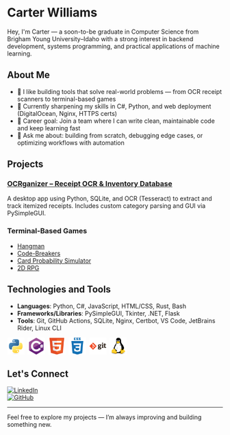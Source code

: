 # Carter Williams

Hey, I'm Carter — a soon-to-be graduate in Computer Science from Brigham Young University–Idaho with a strong interest in backend development, systems programming, and practical applications of machine learning.

## About Me

- 🔧 I like building tools that solve real-world problems — from OCR receipt scanners to terminal-based games
- 🧠 Currently sharpening my skills in C#, Python, and web deployment (DigitalOcean, Nginx, HTTPS certs)
- 🎯 Career goal: Join a team where I can write clean, maintainable code and keep learning fast
- 💬 Ask me about: building from scratch, debugging edge cases, or optimizing workflows with automation

## Projects

### [OCRganizer – Receipt OCR & Inventory Database](https://github.com/CartWheeel/OCRganizer_Final)
A desktop app using Python, SQLite, and OCR (Tesseract) to extract and track itemized receipts. Includes custom category parsing and GUI via PySimpleGUI.

### Terminal-Based Games
- [Hangman](https://github.com/CartWheeel/hangman)
- [Code-Breakers](https://github.com/CartWheeel/mastermind)
- [Card Probability Simulator](https://github.com/CartWheeel/PokeProbabilitySim)
- [2D RPG](https://github.com/CartWheeel/SamuraiQuest)



## Technologies and Tools

- **Languages**: Python, C#, JavaScript, HTML/CSS, Rust, Bash
- **Frameworks/Libraries**: PySimpleGUI, Tkinter, .NET, Flask
- **Tools**: Git, GitHub Actions, SQLite, Nginx, Certbot, VS Code, JetBrains Rider, Linux CLI

<div>
  <img src="https://github.com/devicons/devicon/blob/master/icons/python/python-original.svg" title="Python" alt="Python" width="40" height="40"/>&nbsp;
  <img src="https://github.com/devicons/devicon/blob/master/icons/csharp/csharp-original.svg" title="C#" alt="C#" width="40" height="40"/>&nbsp;
  <img src="https://github.com/devicons/devicon/blob/master/icons/html5/html5-original.svg" title="HTML5" alt="HTML5" width="40" height="40"/>&nbsp;
  <img src="https://github.com/devicons/devicon/blob/master/icons/css3/css3-plain-wordmark.svg" title="CSS3" alt="CSS3" width="40" height="40"/>&nbsp;
  <img src="https://github.com/devicons/devicon/blob/master/icons/git/git-original-wordmark.svg" title="Git" alt="Git" width="40" height="40"/>&nbsp;
  <img src="https://github.com/devicons/devicon/blob/master/icons/linux/linux-original.svg" title="Linux" alt="Linux" width="40" height="40"/>&nbsp;
</div>

## Let's Connect

[![LinkedIn](https://img.shields.io/badge/LinkedIn-blue?style=for-the-badge&logo=linkedin&logoColor=white)](https://www.linkedin.com/in/carterhwms/)  
[![GitHub](https://img.shields.io/badge/GitHub-gray?style=for-the-badge&logo=github&logoColor=white)](https://github.com/CartWheeel)

---

Feel free to explore my projects — I’m always improving and building something new.
